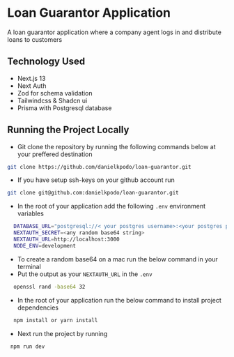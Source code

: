 # Loan Guarantor Application

A loan guarantor application where a company agent logs in and distribute loans to customers

## Technology Used

- Next.js 13
- Next Auth
- Zod for schema validation
- Tailwindcss & Shadcn ui
- Prisma with Postgresql database

## Running the Project Locally

- Git clone the repository by running the following commands below at your preffered destination

```bash
git clone https://github.com/danielkpodo/loan-guarantor.git
```

- If you have setup ssh-keys on your github account run

```bash
git clone git@github.com:danielkpodo/loan-guarantor.git
```

- In the root of your application add the following `.env` environment variables

```bash
  DATABASE_URL="postgresql://< your postgres username>:<your postgres password>@localhost:5432/loanApp?schema=public"
  NEXTAUTH_SECRET=<any random base64 string>
  NEXTAUTH_URL=http://localhost:3000
  NODE_ENV=development
```

- To create a random base64 on a mac run the below command in your terminal
- Put the output as your `NEXTAUTH_URL` in the `.env`

```bash
  openssl rand -base64 32
```

- In the root of your application run the below command to install project dependencies

```bash
  npm install or yarn install
```

- Next run the project by running

```
 npm run dev
```
